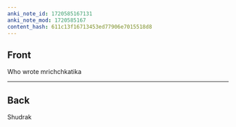 ```yaml
---
anki_note_id: 1720585167131
anki_note_mod: 1720585167
content_hash: 611c13f16713453ed77906e7015518d8
---
```


## Front

Who wrote mrichchkatika

<hr/>

## Back

Shudrak